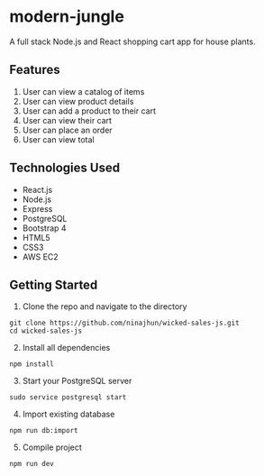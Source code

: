 # modern-jungle
A full stack Node.js and React shopping cart app for house plants.

## Features
1. User can view a catalog of items
2. User can view product details
3. User can add a product to their cart
4. User can view their cart
5. User can place an order
6. User can view total

## Technologies Used
* React.js
* Node.js
* Express
* PostgreSQL
* Bootstrap 4
* HTML5
* CSS3
* AWS EC2

## Getting Started
1. Clone the repo and navigate to the directory
```shell 
git clone https://github.com/ninajhun/wicked-sales-js.git
cd wicked-sales-js
```
2. Install all dependencies
 ``` shell
 npm install
 ```

3. Start your PostgreSQL server
```shell 
sudo service postgresql start
```

4. Import existing database
```shell 
npm run db:import
```

5. Compile project
```shell 
npm run dev
```

